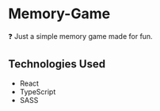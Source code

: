 # Memory-Game
:question: Just a simple memory game made for fun.
## Technologies Used
* React
* TypeScript
* SASS
